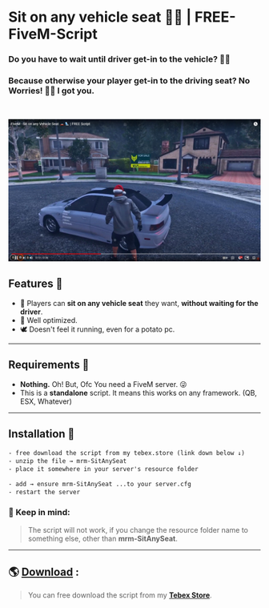 # **Sit on any vehicle seat** 🚗💺 | FREE-FiveM-Script
### Do you have to wait until driver get-in to the vehicle? 🚗😕

### Because otherwise your player get-in to the driving seat? No Worries! 🕺🏼 I got you.

<br>

[![IMAGE ALT TEXT](assets/sit.jpg) ](https://youtu.be/YSvAPxOT5No "FiveM - Sit on any Vehicle Seat 🚗💺 | FREE Script") 
<br>

## Features 💼
- 💺 Players can **sit on any vehicle seat** they want, **without waiting for the driver**.
- 🎪 Well optimized.
- 🕊 Doesn't feel it running, even for a potato pc.

---
## Requirements 🧰
- **Nothing.** Oh! But, Ofc You need a FiveM server. 😜
- This is a **standalone** script. It means this works on any framework. (QB, ESX, Whatever)

---
## Installation 🐌

```
- free download the script from my tebex.store (link down below ↓)
- unzip the file → mrm-SitAnySeat
- place it somewhere in your server's resource folder
```

```
- add → ensure mrm-SitAnySeat ...to your server.cfg
- restart the server
```

### **📍 Keep in mind:**
> The script will not work, if you change the resource folder name to something else, other than **mrm-SitAnySeat**. 

---
## 🌎 [Download](https://mrm.tebex.io/package/5521198) :
> You can free download the script from my **[Tebex Store](https://mrm.tebex.io/package/5521198)**.